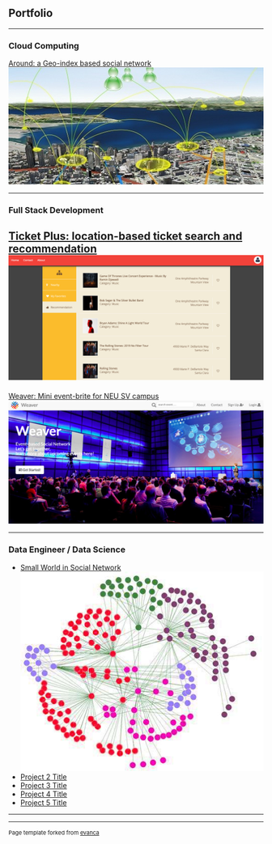 ## Portfolio

---

### Cloud Computing

[Around: a Geo-index based social network](https://github.com/chinadd/around)
<img src="images/lbsn.jpg?raw=true"/>

---

### Full Stack Development

[Ticket Plus: location-based ticket search and recommendation](https://github.com/chinadd/ticket_plus)
<img src="images/ticket.png?raw=true"/>
---

[Weaver: Mini event-brite for NEU SV campus](https://github.com/chinadd/Weaver)
<img src="images/Weaver.png?raw=true"/>

---

### Data Engineer / Data Science

- [Small World in Social Network](/pdf/Presentation.pdf)
  <img src="images/socialnetwork.jpg?raw=true"/>
- [Project 2 Title](http://example.com/)
- [Project 3 Title](http://example.com/)
- [Project 4 Title](http://example.com/)
- [Project 5 Title](http://example.com/)

---




---
<p style="font-size:11px">Page template forked from <a href="https://github.com/evanca/quick-portfolio">evanca</a></p>
<!-- Remove above link if you don't want to attibute -->
